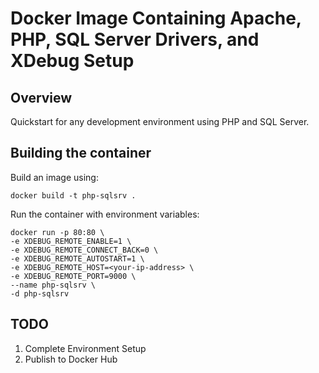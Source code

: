 # Docker Image Containing Apache, PHP, SQL Server Drivers, and XDebug Setup

## Overview
Quickstart for any development environment using PHP and SQL Server.

## Building the container
Build an image using:
```
docker build -t php-sqlsrv .
```
  
Run the container with environment variables:
```
docker run -p 80:80 \
-e XDEBUG_REMOTE_ENABLE=1 \
-e XDEBUG_REMOTE_CONNECT_BACK=0 \
-e XDEBUG_REMOTE_AUTOSTART=1 \
-e XDEBUG_REMOTE_HOST=<your-ip-address> \
-e XDEBUG_REMOTE_PORT=9000 \
--name php-sqlsrv \
-d php-sqlsrv
```

## TODO
1. Complete Environment Setup  
2. Publish to Docker Hub  